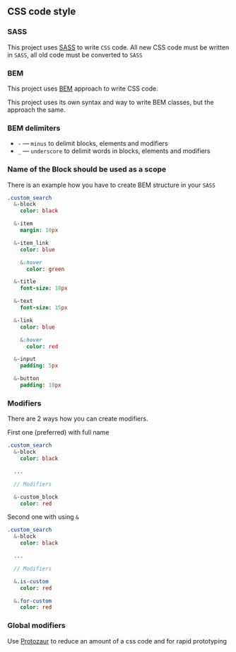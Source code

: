 ## CSS code style

### SASS

This project uses [SASS](http://sass-lang.com/) to write `CSS` code. All new CSS code must be written in `SASS`, all old code must be converted to `SASS`

### BEM

This project uses [BEM](https://en.bem.info/) approach to write CSS code.

This project uses its own syntax and way to write BEM classes, but the approach the same.

### BEM delimiters

* `-` &mdash; `minus` to delimit blocks, elements and modifiers
* `_` &mdash; `underscore` to delimit words in blocks, elements and modifiers

### Name of the Block should be used as a scope

There is an example how you have to create BEM structure in your `SASS`

```sass
.custom_search
  &-block
    color: black

  &-item
    margin: 10px

  &-item_link
    color: blue

    &:hover
      color: green

  &-title
    font-size: 18px

  &-text
    font-size: 15px

  &-link
    color: blue

    &:hover
      color: red

  &-input
    padding: 5px

  &-button
    padding: 10px
```

### Modifiers

There are 2 ways how you can create modifiers.

First one (preferred) with full name

```sass
.custom_search
  &-block
    color: black

  ...

  // Modifiers

  &-custom_block
    color: red
```

Second one with using `&`

```sass
.custom_search
  &-block
    color: black

  ...

  // Modifiers

  &.is-custom
    color: red

  &.for-custom
    color: red
```

### Global modifiers

Use [Protozaur](https://github.com/the-teacher/protozaur) to reduce an amount of a css code and for rapid prototyping
